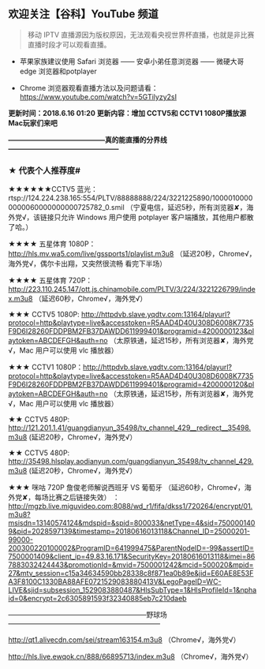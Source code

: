 ## 欢迎关注【谷科】YouTube 频道

> 移动 IPTV 直播源因为版权原因，无法观看央视世界杯直播，也就是非比赛直播时段才可以观看直播。

* 苹果家族建议使用 Safari 浏览器 —— 安卓小弟任意浏览器 —— 微硬大哥 edge 浏览器和potplayer

* Chrome 浏览器观看直播方法以及问题请看：https://www.youtube.com/watch?v=5GTilyzy2sI

****更新时间：2018.6.16  01:20    更新内容：增加 CCTV5和 CCTV1 1080P播放源 Mac玩家们来吧****

****——————————————真的能直播的分界线————————————————****

### ★ 代表个人推荐度#

★★★★★★CCTV5 蓝光：rtsp://124.224.238.165:554/PLTV/88888888/224/3221225890/10000100000000060000000000725782_0.smil （宁夏电信，延迟5秒，所有浏览器✘，海外党√，该链接只允许 Windows 用户使用 potplayer 客户端播放，其他用户都散了哈。）

★★★★ 五星体育 1080P：http://hls.mv.wa5.com/live/gssports1/playlist.m3u8 （延迟20秒，Chrome√，海外党√，偶尔卡出翔，又突然很流畅 看完下半场）

★★★★ 五星体育 720P：http://223.110.245.147/ott.js.chinamobile.com/PLTV/3/224/3221226799/index.m3u8 （延迟60秒，Chrome√，海外党√）

★★★ CCTV5 1080P: http://httpdvb.slave.yqdtv.com:13164/playurl?protocol=http&playtype=live&accesstoken=R5AAD4D40U308D6008K7735F9D6I28260FDDPBM2FB37DAWDD611999401&programid=4200000123&playtoken=ABCDEFGH&auth=no （太原铁通，延迟15秒，所有浏览器✘，海外党√，Mac 用户可以使用 vlc 播放器）

★★★ CCTV1 1080P：http://httpdvb.slave.yqdtv.com:13164/playurl?protocol=http&playtype=live&accesstoken=R5AAD4D40U308D6008K7735F9D6I28260FDDPBM2FB37DAWDD611999401&programid=4200000120&playtoken=ABCDEFGH&auth=no （太原铁通，延迟15秒，所有浏览器✘，海外党√，Mac 用户可以使用 vlc 播放器）

★★ CCTV5 480P:  http://121.201.1.41/guangdianyun_35498/tv_channel_429__redirect__35498.m3u8 (延迟20秒，Chrome√，海外党√）

★★ CCTV5 480P: http://35498.hlsplay.aodianyun.com/guangdianyun_35498/tv_channel_429.m3u8 (延迟20秒，Chrome√，海外党√）

★★★ 咪咕 720P 詹俊老师解说西班牙 VS 葡萄牙 （延迟60秒，Chrome√，海外党✘，每场比赛之后链接失效）
：http://mgzb.live.miguvideo.com:8088/wd_r1/fifa/dkss1/720264/encrypt/01.m3u8?msisdn=13140574124&mdspid=&spid=800033&netType=4&sid=7500001409&pid=2028597139&timestamp=20180616013118&Channel_ID=25000201-99000-200300220100002&ProgramID=641999475&ParentNodeID=-99&assertID=7500001409&client_ip=49.83.16.171&SecurityKey=20180616013118&imei=867883032424443&promotionId=&mvid=7500001242&mcid=500020&mpid=27&mtv_session=c15a34634590bb28338c8f871ea0b89e&jid=E60AE8E53FA3F8100C1330BA88AFE0721529083880413V&LegoPageID=WC-LIVE&sjid=subsession_1529083880487&HlsSubType=1&HlsProfileId=1&nphaid=0&encrypt=2c6305891593f32340885eb7c210daeb

————————————————————野球场——————————————————————

http://qt1.alivecdn.com/sei/stream163154.m3u8 （Chrome√，海外党√）

http://hls.live.ewqok.cn/888/66895713/index.m3u8 （Chrome√，海外党√）


